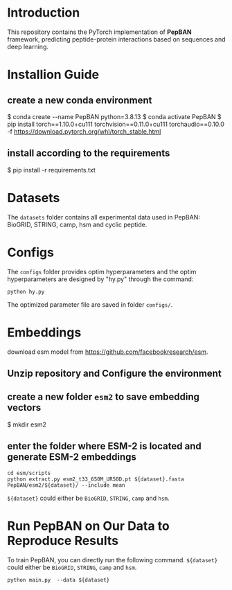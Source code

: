 # Introduction
This repository contains the PyTorch implementation of **PepBAN** framework, predicting peptide-protein interactions based on sequences and deep learning.

# Installion Guide
## create a new conda environment
$ conda create --name PepBAN python=3.8.13
$ conda activate PepBAN 
$ pip install torch==1.10.0+cu111 torchvision==0.11.0+cu111 torchaudio==0.10.0 -f https://download.pytorch.org/whl/torch_stable.html

## install according to the requirements
$ pip install -r requirements.txt

# Datasets
The `datasets` folder contains all experimental data used in PepBAN: BioGRID, STRING, camp, hsm and cyclic peptide.

# Configs
The `configs` folder provides optim hyperparameters and the optim hyperparameters are designed by "hy.py" through the command:
```
python hy.py
```
The optimized parameter file are saved in folder `configs/`.

# Embeddings
download esm model from https://github.com/facebookresearch/esm.
## Unzip repository and Configure the environment
## create a new folder `esm2` to save embedding vectors
$ mkdir esm2
## enter the folder where ESM-2 is located and generate ESM-2 embeddings 
```
cd esm/scripts
python extract.py esm2_t33_650M_UR50D.pt ${dataset}.fasta PepBAN/esm2/${dataset}/ --include mean
```
`${dataset}` could either be `BioGRID`, `STRING`, `camp` and `hsm`.

# Run PepBAN on Our Data to Reproduce Results

To train PepBAN, you can directly run the following command. `${dataset}` could either be `BioGRID`, `STRING`, `camp` and `hsm`.

```
python main.py  --data ${dataset} 
```


